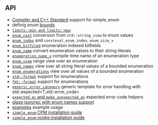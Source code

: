 ## API

- [ Compiler and C++ Standard](compiler_and_standard_support.md) support for simple_enum
- definig enum [bounds](enum_bounds.md)
- [`limits::min and limits::max`](simple_enum_limits_documentation.md)
- [`enum_cast`](enum_cast.md) conversion from `std::string_view` to enum values
- [`enum_index`](enum_index.md) and `consteval_enum_index`, `enum_size_v`
- [`enum_bitfiled`](enum_bitfiled.md) enumeration indexed bitfields
- [`enum_name`](enum_name.md) convert enumeration values to their string literals
- [`enumeration_name_v`](enumeration_name.md) compile-time name of an enumeration type
- [`enum_view`](enum_view.md) range view over an enumeration
- [`enum_names`](enum_names.md) view over all string literal values of a bounded enumeration
- [`enum_enumerations`](enum_names.md) view over all values of a bounded enumeration
- [`std::format`](std_format.md) support for enumerations
- [`fmt::format`](fmt_format.md) support for enumerations
- [`generic_error_category`](generic_error_category.md) generic template for error handling with std::expected<T,std::error_code> 
- [`expected_ec` and `make_unexpected_ec`](expected_error_code_helpers.md) expected error code helpers
- [glaze json/rpc with enum names support](glaze_json_enum_support.md)
- [examples](examples.md) example usage
- [`simple_enum` CPM installation guide](simple_enum_installation_guide.md)
- [`simple_enum` vcpkg installation guide](simple_enum_vcpkg_overlay_installation_instructions.md)


